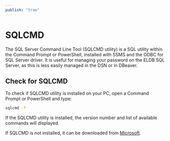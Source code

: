 ```yaml
---
publish: "true"
---
```

# SQLCMD

The SQL Server Command Line Tool (SQLCMD utility) is a SQL utility within the Command Prompt or PowerShell, installed with SSMS and the ODBC for SQL Server driver. It is useful for managing your password on the ELDB SQL Server, as this is less easily managed in the DSN or in DBeaver.

## Check for SQLCMD

To check if SQLCMD utility is installed on your PC, open a Command Prompt or PowerShell and type:
```bash
sqlcmd -?
```
If the SQLCMD utility is installed, the version number and list of available commands will displayed.

If SQLCMD is not installed, it can be downloaded from [Microsoft](<https://docs.microsoft.com/en-us/sql/tools/sqlcmd-utility?view=sql-server-ver15>).
